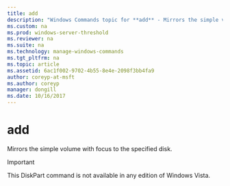```yaml
---
title: add
description: "Windows Commands topic for **add** - Mirrors the simple volume with focus to the specified disk."
ms.custom: na
ms.prod: windows-server-threshold
ms.reviewer: na
ms.suite: na
ms.technology: manage-windows-commands
ms.tgt_pltfrm: na
ms.topic: article
ms.assetid: 6ac1f002-9702-4b55-8e4e-2098f3bb4fa9
author: coreyp-at-msft
ms.author: coreyp
manager: dongill
ms.date: 10/16/2017
---
```


# add



Mirrors the simple volume with focus to the specified disk.

> [!IMPORTANT]
> This DiskPart command is not available in any edition of Windows Vista.

